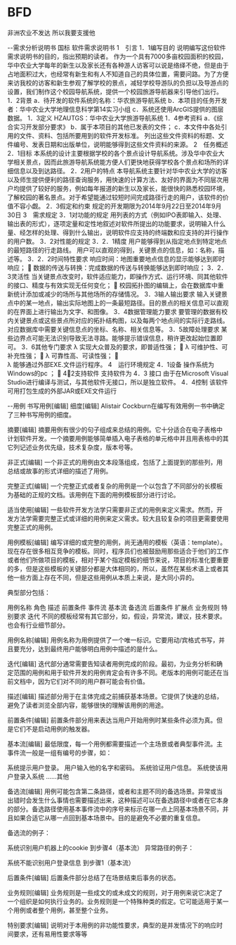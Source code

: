 # BFD
非洲农业不发达 所以我要支援他

--需求分析说明书 国标
软件需求说明书
1　引言
1．1编写目的
说明编写这份软件需求说明书的目的，指出预期的读者。
作为一个具有7000多亩校园面积的校园，华中农业大学每年的新生以及家长还有各种游人访客可以说是络绎不绝，但是由于占地面积过大，也经常有新生和有人不知道自己的具体位置，需要问路。为了方便来访我校的访客和新生参观了解学校的景点，减轻学校导游队的负担以及导游点的设置，我们制作这个校园导航系统，提供一个校园旅游导航器来引导他们出行。
1．2背景 
a．待开发的软件系统的名称：华农旅游导航系统
b．本项目的任务开发者：华中农业大学地理信息科学第14实习小组
c．系统还使用ArcGIS提供的图层数据。
1．3定义
HZAUTGS：华中农业大学旅游导航系统
1．4参考资料 
a．《综合实习开发部分要求》
b．属于本项目的其他已发表的文件；
c．本文件中各处引用的文件、资料、包括所要用到的软件开发标准。 列出这些文件资料的标题、文件编号、发表日期和出版单位，说明能够得到这些文件资料的来源。
2　任务概述 
2．1目标 
本系统的设计主要根据学校的各个景点设计导航系统。涉及华中农业大学相关景点，因而此旅游导航系统能方便人们更快地获得学校各个景点和场所的详细信息以及到达路径。
2．2用户的特点 
本导航系统主要针对华中农业大学的访客以及师生提供便利的路径查询服务，用快速的计算方法、友好的界面为不同层次用户均提供了较好的服务，例如每年报道的新生以及家长，能很快的熟悉校园环境，了解校园的著名景点。对于希望能通过较短时间完成路径行走的用户，该软件的价值不容小觑。
2．3假定和约束
规定的开发期限为2014年9月22日至2014年9月30日
3　需求规定 
3．1对功能的规定
用列表的方式（例如IPO表即输入、处理、输出表的形式），逐项定量和定性地叙述对软件所提出的功能要求，说明输入什么量、经怎样的处理、得到什么输出，说明软件应支持的终端数和应支持的并行操作的用户数。 
3．2对性能的规定
3．2．1精度 
用户能够得到从指定地点到特定地点的最短路径的行走路线。 用户可以直观的得到，关键景点的信息，如：名称，描述等。
3．2．2时间特性要求 
响应时间：地图重要地点信息的显示能够达到即时响应；   
数据的传送与转换：完成数据的传送与转换能够达到即时响应；
3．2．3灵活性 
当关键景点改变时，软件适应能力，即操作方式、运行环境、同其他软件的接口、精度与有效实现无任何变化；   
校园拓扑图的编辑上，会在数据库中重新统计添加或减少的场所与其他场所的存储情况。 
3．3输人输出要求
输入关键景点中的某一地点，输出实际地图上的一条最短路径。目的景点的相关信息可以直观的在界面上进行输出为文字、和图像。
3．4数据管理能力要求 
要管理的数据有校内关键景点或这些景点所对应的拓扑结构图，以及每两个地点间的实际行走路线。对应数据库中需要关键信息点的坐标、名称、相关信息等。
3．5故障处理要求
某些边界点可能无法识别导致无法寻路。能够提示错误信息，稍许更改起始位置即可。
3．6其他专门要求
λ	实现大众普及的要求，即普适性强；  
λ	可维护性、可补充性强；  
λ	可靠性高、可读性强；    
λ	能够通过外部EXE.文件运行程序。
4　运行环境规定 
4．1设备 
操作系统为Windows的pc ；  
4．2支持软件 
支持软件为
4．3 接口
由于在Microsoft Visual Studio进行编译与测试，与其他软件无接口，所以是独立软件。
4．4控制 
该软件可用打包生成的外部JAR或EXE文件运行

--用例
书写用例[编辑]
细度[编辑]
Alistair Cockburn在编写有效用例一书中确定了三种书写用例的细度。

摘要[编辑]
摘要用例有很少的句子组成来总结的用例。它十分适合在电子表格中计划软件开发。一个摘要用例能够简单插入电子表格的单元格中并且用表格中的其它列记述业务优先级，技术复杂度，版本号等。

非正式[编辑]
一个非正式的用例由文本段落组成，包括了上面提到的那些列，用总结或故事的形式详细的描述了用例。

完整正式[编辑]
一个完整正式或者复杂的用例是一个以包含了不同部分的长模板为基础的正规的文档。该用例在下面的用例模板部分进行讨论。

适当使用[编辑]
一些软件开发方法学只需要非正式的用例来定义需求。然而，开发方法学需要完整正式或详细的用例来定义需求。较大且较复杂的项目更需要使用完整正式的用例。

用例模板[编辑]
编写详细的或完整的用例，尚无通用的模板（英语：template）。现在存在很多相互竞争的模板。同时，程序员们也被鼓励用那些适合于他们的工作或者他们所做项目的模板，相对于某个指定模板的细节来说，项目的标准化要重要的多，但是这些模板的关键部分都是大体相同的，所以，虽然在某些术语上或者其他一些方面上存在不同，但是这些用例从本质上来说，是大同小异的。

典型部分包括：

用例名称
角色
描述
前置条件
事件流
基本流
备选流
后置条件
扩展点
业务规则
特别要求
迭代
不同的模板经常有其它部分，如，假设，异常流，建议，技术要求。也会有行业细节部分。

用例名称[编辑]
用例名称为用例提供了一个唯一标识。它要用动/宾格式书写，并且要充分，达到最终用户能够明白用例中描述的是什么。

迭代[编辑]
迭代部分通常需要告知读者用例完成的阶段。最初，为业务分析和确定范围的用例和用于软件开发的用例肯定会有许多不同。老版本的用例可能还在当前文档中，因为它们对不同的用户群可能会有价值。

描述[编辑]
描述部分用于在主体完成之前捕获基本场景。它提供了快速的总结，避免了读者浏览全部内容，能够很快的理解该用例的用途。

前置条件[编辑]
前置条件部分用来表达当用户开始用例时某些条件必须为真。但是它们不是启动用例的触发器。

基本流[编辑]
最低限度，每一个用例都需要描述一个主场景或者典型事件流。主事件流一般是一组有编号的步骤，如：

系统提示用户登录。
用户输入他的名字和密码。
系统验证用户信息。
系统使该用户登录入系统
……其他

备选流[编辑]
用例可能包含第二条路径，或者和主题不同的备选场景。异常或当出错时会发生什么事情也需要描述出来，这种描述可以在备选路径中或者在它本身的部分。备选路径使用基本事件流中的序号来标示在哪一点上同基本场景不同，并且如果合适它从哪一点回到基本场景中。目的是避免不必要的重复信息。

备选流的例子：

系统识别用户机器上的cookie
到步骤4（基本流）
异常路径的例子：

系统不能识别用户登录信息
到步骤1（基本流）


后置条件[编辑]
后置条件部分总结了在场景结束后事务的状态。

业务规则[编辑]
业务规则是一些成文的或未成文的规则，对于用例来说它决定了一个组织是如何执行业务的。业务规则是一个特殊种类的假定。它可能适用于某一个用例或者整个用例，甚至整个业务。

特别要求[编辑]
说明对于本用例的非功能性要求，典型的是并发情况下的响应时间要求，还有易用性要求等等
